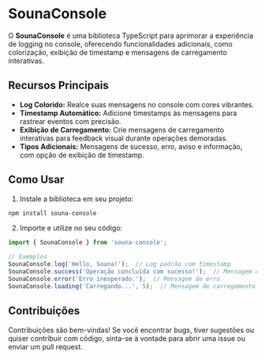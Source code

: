 # SounaConsole

O **SounaConsole** é uma biblioteca TypeScript para aprimorar a experiência de logging no console, oferecendo funcionalidades adicionais, como colorização, exibição de timestamp e mensagens de carregamento interativas.

## Recursos Principais

- **Log Colorido:** Realce suas mensagens no console com cores vibrantes.
- **Timestamp Automático:** Adicione timestamps às mensagens para rastrear eventos com precisão.
- **Exibição de Carregamento:** Crie mensagens de carregamento interativas para feedback visual durante operações demoradas.
- **Tipos Adicionais:** Mensagens de sucesso, erro, aviso e informação, com opção de exibição de timestamp.

## Como Usar

1. Instale a biblioteca em seu projeto:

```bash
npm install souna-console
```

2. Importe e utilize no seu código:

```typescript
import { SounaConsole } from 'souna-console';

// Exemplos
SounaConsole.log('Hello, Souna!');  // Log padrão com timestamp
SounaConsole.success('Operação concluída com sucesso!');  // Mensagem de sucesso
SounaConsole.error('Erro inesperado.');  // Mensagem de erro
SounaConsole.loading('Carregando...', 5);  // Mensagem de carregamento por 5 segundos
```

## Contribuições

Contribuições são bem-vindas! Se você encontrar bugs, tiver sugestões ou quiser contribuir com código, sinta-se à vontade para abrir uma issue ou enviar um pull request.